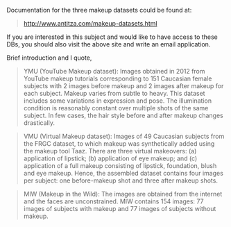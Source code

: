 Documentation for the three makeup datasets could be found at:
>http://www.antitza.com/makeup-datasets.html

If you are interested in this subject and would like to have access to these DBs, you should also visit the above site and write an email application.

Brief introduction and I quote,

>YMU (YouTube Makeup dataset): Images obtained in 2012 from YouTube makeup tutorials corresponding to 151 Caucasian female subjects with 2 images before makeup and 2 images after makeup for each subject. Makeup varies from subtle to heavy. This dataset includes some variations in expression and pose. The illumination condition is reasonably constant over multiple shots of the same subject. In few cases, the hair style before and after makeup changes drastically. 

>VMU (Virtual Makeup dataset): Images of 49 Caucasian subjects from the FRGC dataset, to which makeup was synthetically added using the makeup tool Taaz. There are three virtual makeovers: (a) application of lipstick; (b) application of eye makeup; and (c) application of a full makeup consisting of lipstick, foundation, blush and eye makeup. Hence, the assembled dataset contains four images per subject: one before-makeup shot and three after makeup shots.

>MIW (Makeup in the Wild): The images are obtained from the internet and the faces are unconstrained. MIW contains 154 images: 77 images of subjects with makeup and 77 images of subjects without makeup.
